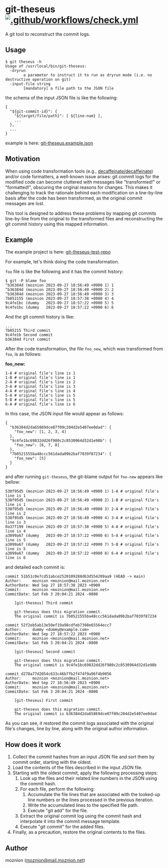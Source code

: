 # git-theseus [![.github/workflows/check.yml](https://github.com/moznion/git-theseus/actions/workflows/check.yml/badge.svg)](https://github.com/moznion/git-theseus/actions/workflows/check.yml)

A git tool to reconstruct the commit logs.

## Usage

```
$ git theseus -h
Usage of /usr/local/bin/git-theseus:
  -dryrun
        a parameter to instruct it to run as dryrun mode (i.e. no destructive operation on git)
  -input-file string
        [mandatory] a file path to the JSON file
```

the schema of the input JSON file is like the following:

```
{
  "${git-commit-id}": {
    "${target/file/path}": [ ${line-num} ],
    ...
  },
  ...
}
```

example is here: [git-theseus.example.json](./git-theseus.example.json)

## Motivation

When using code transformation tools (e.g., [decaffeinate/decaffeinate](https://github.com/decaffeinate/decaffeinate)) and/or code formatters, a well-known issue arises: git commit logs for the modified code can become cluttered with messages like "transformed!" or "formatted!", obscuring the original reasons for changes. This makes it challenging to track the rationale behind each modification on a line-by-line basis after the code has been transformed, as the original commit messages are lost.

This tool is designed to address these problems by mapping git commits line-by-line from the original to the transformed files and reconstructing the git commit history using this mapped information.

## Example

The example project is here: [git-theseus-test-repo](./git-theseus-test-repo)

For example, let's think doing the code transformation.

`foo` file is like the following and it has the commit history:

```
$ git -P blame foo
^b36384d (moznion 2023-09-27 18:56:49 +0900 1) 1
^b36384d (moznion 2023-09-27 18:56:49 +0900 2) 2
^b36384d (moznion 2023-09-27 18:56:49 +0900 3) 3
7b052155 (moznion 2023-09-27 18:57:38 +0900 4) 4
9c4fe1bc (dummy   2023-09-27 18:57:22 +0900 5) 5
9c4fe1bc (dummy   2023-09-27 18:57:22 +0900 6) 6
```

And the git commit history is like:

```
...
7b05215 Third commit
9c4fe1b Second commit
b36384d First commit
```

After the code transformation, the file `foo_new`, which was transformed from `foo`, is as follows:

**foo_new:**

```
1-A # original file's line is 1
1-B # original file's line is 1
2-A # original file's line is 2
3-A # original file's line is 3
4-A # original file's line is 4
5-A # original file's line is 5
5-B # original file's line is 5
6-A # original file's line is 6
```

In this case, the JSON input file would appear as follows:

```
{
  "b36384d2da65869dce07f09c204d2e5407ee0dad": {
    "foo_new": [1, 2, 3, 4]
  },
  "9c4fe1bc69832dd26f980c2c8530964d32d1e98b": {
    "foo_new": [6, 7, 8]
  },
  "7b0521555ba48ccc561dada09b2baf7039f87234": {
    "foo_new": [5]
  }
}
```

and after running `git-theseus`, the git-blame output for `foo-new` appears like bellow:

```
538f95d5 (moznion 2023-09-27 18:56:49 +0900 1) 1-A # original file's line is 1
538f95d5 (moznion 2023-09-27 18:56:49 +0900 2) 1-B # original file's line is 1
538f95d5 (moznion 2023-09-27 18:56:49 +0900 3) 2-A # original file's line is 2
538f95d5 (moznion 2023-09-27 18:56:49 +0900 4) 3-A # original file's line is 3
0a37f199 (moznion 2023-09-27 18:57:38 +0900 5) 4-A # original file's line is 4
a3099a67 (dummy   2023-09-27 18:57:22 +0900 6) 5-A # original file's line is 5
a3099a67 (dummy   2023-09-27 18:57:22 +0900 7) 5-B # original file's line is 5
a3099a67 (dummy   2023-09-27 18:57:22 +0900 8) 6-A # original file's line is 6
```

and detailed each commit is:

```
commit 51b51c0e7cd51abce2520109288d63d554209aa9 (HEAD -> main)
Author:     moznion <moznion@mail.moznion.net>
AuthorDate: Wed Sep 27 18:57:38 2023 +0900
Commit:     moznion <moznion@mail.moznion.net>
CommitDate: Sat Feb 3 20:04:21 2024 -0800

    [git-theseus] Third commit

    git-theseus does this migration commit.
    The original commit is 7b0521555ba48ccc561dada09b2baf7039f87234

commit 52f2eb5ab13e50ef19a98cdfeb7398e65564ecc7
Author:     dummy <dummy@example.com>
AuthorDate: Wed Sep 27 18:57:22 2023 +0900
Commit:     moznion <moznion@mail.moznion.net>
CommitDate: Sat Feb 3 20:04:21 2024 -0800

    [git-theseus] Second commit

    git-theseus does this migration commit.
    The original commit is 9c4fe1bc69832dd26f980c2c8530964d32d1e98b

commit d278a77d2054c633c46b7fb2f474f9a96f4b9056
Author:     moznion <moznion@mail.moznion.net>
AuthorDate: Wed Sep 27 18:56:49 2023 +0900
Commit:     moznion <moznion@mail.moznion.net>
CommitDate: Sat Feb 3 20:04:21 2024 -0800

    [git-theseus] First commit

    git-theseus does this migration commit.
    The original commit is b36384d2da65869dce07f09c204d2e5407ee0dad

```

As you can see, it restored the commit logs associated with the original file's changes, line by line, along with the original author information.

## How does it work

1. Collect the commit hashes from an input JSON file and sort them by commit order, starting with the oldest.
2. Load the contents of the files described in the input JSON file.
3. Starting with the oldest commit, apply the following processing steps:
   1. Look up the files and their related line numbers in the JSON using the commit hash.
   2. For each file, perform the following:
      1. Accumulate the file lines that are associated with the looked-up line numbers or the lines processed in the previous iteration.
      2. Write the accumulated lines to the specified file path.
      3. Execute "git add" for the file.
   3. Extract the original commit log using the commit hash and interpolate it into the commit message template.
   4. Execute "git commit" for the added files.
4. Finally, as a precaution, restore the original contents to the files.


## Author

moznion (<moznion@mail.moznion.net>)

